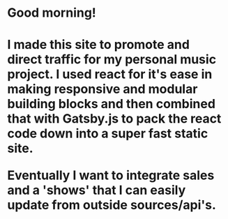 <h1>Good morning!<h1/>
  
  I made this site to promote and direct traffic for my personal music project. I used react for it's ease in making responsive and modular building blocks and then combined that with Gatsby.js to pack the react code down into a super fast static site. 
  
  Eventually I want to integrate sales and a 'shows' that I can easily update from outside sources/api's.
